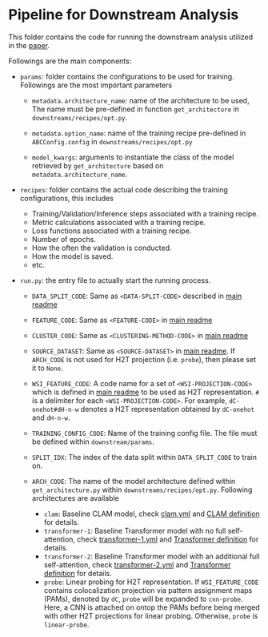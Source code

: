 # Pipeline for Downstream Analysis

This folder contains the code for running the downstream analysis utilized
in the [paper](https://arxiv.org/abs/2202.07001).

Followings are the main components:

- `params`: folder contains the configurations to be used for training. Followings are the most important parameters
    - `metadata.architecture_name`: name of the architecture to be used,
        The name must be pre-defined in function `get_architecture` in `downstreams/recipes/opt.py`.

    - `metadata.option_name`: name of the training recipe pre-defined in
        `ABCConfig.config` in `downstreams/recipes/opt.py`

    - `model_kwargs`: arguments to instantiate the class of the model
    retrieved by `get_architecture` based on `metadata.architecture_name`.

- `recipes`: folder contains the actual code describing the training configurations, this includes
    - Training/Validation/Inference steps associated with a training recipe.
    - Metric calculations associated with a training recipe.
    - Loss functions associated with a training recipe.
    - Number of epochs.
    - How the often the validation is conducted.
    - How the model is saved.
    - etc.

- `run.py`: the entry file to actually start the running process.
    - `DATA_SPLIT_CODE`: Same as `<DATA-SPLIT-CODE>` described in [main readme](../../README.md#experimental-api)
    - `FEATURE_CODE`: Same as `<FEATURE-CODE>` in [main readme](../../README.md#experimental-api)
    - `CLUSTER_CODE`: Same as `<CLUSTERING-METHOD-CODE>` in [main readme](../../README.md#experimental-api)
    - `SOURCE_DATASET`: Same as `<SOURCE-DATASET>` in [main readme](../../README.md#experimental-api). If `ARCH_CODE` is not used for H2T projection (i.e. `probe`), then please set it to `None`.
    - `WSI_FEATURE_CODE`: A code name for a set of `<WSI-PROJECTION-CODE>` which is defined in [main readme](../../README.md#experimental-api) to be used as H2T representation. `#` is a delimiter for each `<WSI-PROJECTION-CODE>`. For example, `dC-onehot#dH-n-w` denotes a H2T representation obtained by `dC-onehot` and `dH-n-w`.

    - `TRAINING_CONFIG_CODE`: Name of the training config file. The file must be defined within `downstream/params`.
    - `SPLIT_IDX`: The index of the data split within `DATA_SPLIT_CODE` to train on.
    - `ARCH_CODE`: The name of the model architecture defined within `get_architecture.py` within `downstreams/recipes/opt.py`. Following architectures are available
        - `clam`: Baseline CLAM model, check [clam.yml](./params/transformer-1.yml) and [CLAM definition](../models/mil/clam.py) for details.
        - `transformer-1`: Baseline Transformer model with no full self-attention, check [transformer-1.yml](./params/transformer-1.yml) and [Transformer definition](../models/mil/transformer.py) for details.
        - `transformer-2`: Baseline Transformer model with an additional full self-attention, check [transformer-2.yml](./params/transformer-1.yml) and [Transformer definition](../models/mil/transformer.py) for details.
        - `probe`: Linear probing for H2T representation. If `WSI_FEATURE_CODE` contains colocalization projection via pattern assignment maps (PAMs),  denoted by `dC`, `probe` will be expanded to `cnn-probe`. Here, a CNN is attached on ontop the PAMs before being merged with other H2T projections for linear probing. Otherwise, `probe` is `linear-probe`.

